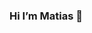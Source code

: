 ### Hi I’m Matias 👋

<!--
**matiashuber/matiashuber** is a ✨ _special_ ✨ repository because its `README.md` (this file) appears on your GitHub profile.

Here are some ideas to get you started:

- 😄 My name is Matias Huber. I’m 18. I live in Buenos Aires, Argentina.
- 🌱 I’m currently learning Full Stack Web Developer. I’m finishing high school with a technical degree in electromechanics. I study German and English which I found myself studying the First Certificate.
- 👯 I’m looking for a job to get experience.
-->
